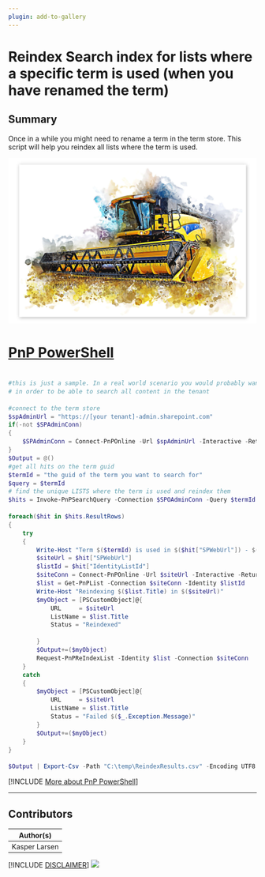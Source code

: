 ```yaml
---
plugin: add-to-gallery
---
```


# Reindex Search index for lists where a specific term is used (when you have renamed the term)

## Summary

Once in a while you might need to rename a term in the term store. This script will help you reindex all lists where the term is used.

![Example Screenshot](assets/example.png)


# [PnP PowerShell](#tab/pnpps)

```powershell

#this is just a sample. In a real world scenario you would probably want to run this using an App registration with the necessary permissions
# in order to be able to search all content in the tenant

#connect to the term store
$spAdminUrl = "https://[your tenant]-admin.sharepoint.com"
if(-not $SPAdminConn)
{
    $SPAdminConn = Connect-PnPOnline -Url $spAdminUrl -Interactive -ReturnConnection
}
$Output = @()
#get all hits on the term guid
$termId = "the guid of the term you want to search for"
$query = $termId
# find the unique LISTS where the term is used and reindex them
$hits = Invoke-PnPSearchQuery -Connection $SPOAdminConn -Query $termId -All -CollapseSpecification "ListId:1"

foreach($hit in $hits.ResultRows)
{
    try 
    {
        Write-Host "Term $($termId) is used in $($hit["SPWebUrl"]) - $($hit["Title"])"
        $siteUrl = $hit["SPWebUrl"]
        $listId = $hit["IdentityListId"]
        $siteConn = Connect-PnPOnline -Url $siteUrl -Interactive -ReturnConnection
        $list = Get-PnPList -Connection $siteConn -Identity $listId
        Write-Host "Reindexing $($list.Title) in $($siteUrl)"
        $myObject = [PSCustomObject]@{
            URL     = $siteUrl
            ListName = $list.Title
            Status = "Reindexed"
    
        }        
        $Output+=($myObject)
        Request-PnPReIndexList -Identity $list -Connection $siteConn
    }
    catch 
    {
        $myObject = [PSCustomObject]@{
            URL     = $siteUrl
            ListName = $list.Title
            Status = "Failed $($_.Exception.Message)"    
        }        
        $Output+=($myObject)
    }
}

$Output | Export-Csv -Path "C:\temp\ReindexResults.csv" -Encoding UTF8 -Delimiter "|" -Force

```
[!INCLUDE [More about PnP PowerShell](../../docfx/includes/MORE-PNPPS.md)]
***


## Contributors

| Author(s) |
|-----------|
| Kasper Larsen |

[!INCLUDE [DISCLAIMER](../../docfx/includes/DISCLAIMER.md)]
<img src="https://m365-visitor-stats.azurewebsites.net/script-samples/scripts/spo-reindex-list-where-term-is-used" aria-hidden="true" />
